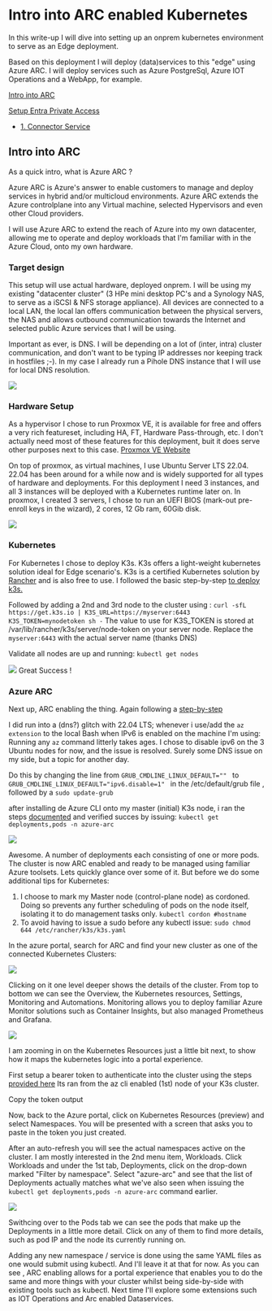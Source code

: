 # Intro into ARC enabled Kubernetes

In this write-up I will dive into setting up an onprem kubernetes environment to serve as an Edge deployment. 

Based on this deployment I will deploy (data)services to this "edge"  using Azure ARC. I will deploy services such as Azure PostgreSql, Azure IOT Operations and a WebApp, for example. 


[Intro into ARC](https://github.com/verboompj/EntraGSA/blob/main/README.md#intro-into-arc)

[Setup Entra Private Access](https://github.com/verboompj/EntraGSA/blob/main/README.md#setup-entra-private-access)

- [1. Connector Service](https://github.com/verboompj/EntraGSA/blob/main/README.md#2-connector-service)




## Intro into ARC
As a quick intro, what is Azure ARC ? 

Azure ARC is Azure's answer to enable customers to manage and deploy services in hybrid and/or multicloud environments. Azure ARC extends the Azure controlplane into any Virtual machine, selected Hypervisors and even other Cloud providers. 

I will use Azure ARC to extend the reach of Azure into my own datacenter, allowing me to operate and deploy workloads that I'm familiar with in the Azure Cloud, onto my own hardware.


### Target design 

This setup will use actual hardware, deployed onprem. I will be using my existing "datacenter cluster" (3 HPe mini desktop PC's and a Synology NAS, to serve as a iSCSI & NFS storage appliance). 
All devices are connected to a local LAN, the local lan offers communication between the physical servers, the NAS and allows outbound communication towards the Internet and selected public Azure services that I will be using.

Important as ever, is DNS. I will be depending on a lot of (inter, intra) cluster communication, and don't want to be typing IP addresses nor keeping track in hostfiles ;-). In my case I already run a Pihole DNS instance that I will use for local DNS resolution.

![](https://github.com/verboompj/arc_kubernetes/blob/main/pictures/overview_hw.png)

### Hardware Setup

As a hypervisor I chose to run Proxmox VE, it is available for free and offers a very rich featureset, including HA, FT, Hardware Pass-through, etc. 
I don't actually need most of these features for this deployment, buit it does serve other purposes next to this case. [Proxmox VE Website](https://www.proxmox.com/en/downloads)

On top of proxmox, as virtual machines, I use Ubuntu Server LTS 22.04. 22.04 has been around for a while now and is widely supported for all types of hardware and deployments. For this deployment I need 3 instances, and all 3 instances will be deployed with a Kubernetes runtime later on.
In proxmox, I created 3 servers, I chose to run an UEFI BIOS (mark-out pre-enroll keys in the wizard), 2 cores, 12 Gb ram, 60Gib disk. 

![](https://github.com/verboompj/arc_kubernetes/blob/main/pictures/proxmox_host.png)

### Kubernetes

For Kubernetes I chose to deploy K3s. K3s offers a light-weight kubernetes solution ideal for Edge scenario's. K3s is a certified Kubernetes solution by [Rancher](https://www.rancher.com/products/k3s) and is also free to use. 
I followed the basic step-by-step [to deploy k3s.](https://learn.microsoft.com/en-us/azure/iot-operations/deploy-iot-ops/howto-prepare-cluster?tabs=ubuntu#create-a-cluster) 

Followed by adding a 2nd and 3rd node to the cluster using :  `curl -sfL https://get.k3s.io | K3S_URL=https://myserver:6443 K3S_TOKEN=mynodetoken sh -`
The value to use for K3S_TOKEN is stored at /var/lib/rancher/k3s/server/node-token on your server node. Replace the `myserver:6443` with the actual server name (thanks DNS) 

Validate all nodes are up and running: `kubectl get nodes`

![](https://github.com/verboompj/arc_kubernetes/blob/main/pictures/kubectl.png)
Great Success ! 

### Azure ARC

Next up, ARC enabling the thing. Again following a [step-by-step](https://learn.microsoft.com/en-us/azure/iot-operations/deploy-iot-ops/howto-prepare-cluster?tabs=ubuntu#arc-enable-your-cluster)

I did run into a (dns?) glitch with 22.04 LTS; whenever i use/add the `az extension` to the local Bash when IPv6 is enabled on the machine I'm using: Running any `az` command litterly takes ages. 
I chose to disable ipv6 on the 3 Ubuntu nodes for now, and the issue is resolved. Surely some DNS issue on my side, but a topic for another day. 

Do this by changing the line from `GRUB_CMDLINE_LINUX_DEFAULT="" ` to `GRUB_CMDLINE_LINUX_DEFAULT="ipv6.disable=1" ` in the /etc/default/grub file , followed by a `sudo update-grub`

after installing de Azure CLI onto my master (initial) K3s node, i ran the steps [documented](https://learn.microsoft.com/en-us/azure/iot-operations/deploy-iot-ops/howto-prepare-cluster?tabs=ubuntu#arc-enable-your-cluster) and verified succes by issuing: `kubectl get deployments,pods -n azure-arc`

![](https://github.com/verboompj/arc_kubernetes/blob/main/pictures/kubectl_arc.png)

Awesome. A number of deployments each consisting of one or more pods. The cluster is now ARC enabled and ready to be managed using familiar Azure toolsets. Lets quickly glance over some of it. But before we do some additional tips for Kubernetes:

1. I choose to mark my Master node (control-plane node) as cordoned. Doing so prevents any further scheduling of pods on the node itself, isolating it to do management tasks only. `kubectl cordon #hostname`
2. To avoid having to issue a sudo before any kubectl issue:  `sudo chmod 644 /etc/rancher/k3s/k3s.yaml` 

In the azure portal, search for ARC and find your new cluster as one of the connected Kubernetes Clusters:

![](https://github.com/verboompj/arc_kubernetes/blob/main/pictures/arcportal.png)

Clicking on it one level deeper shows the details of the cluster. From top to bottom we can see the Overview, the Kubernetes resources, Settings, Monitoring and Automations.
Monitoring allows you to deploy familiar Azure Monitor solutions such as Container Insights, but also managed Prometheus and Grafana. 

![](https://github.com/verboompj/arc_kubernetes/blob/main/pictures/arccluster.png)

I am zooming in on the Kubernetes Resources just a little bit next, to show how it maps the kubernetes logic into a portal experience.

First setup a bearer token to authenticate into the cluster using the steps [provided here](https://learn.microsoft.com/en-us/azure/azure-arc/kubernetes/cluster-connect?tabs=azure-cli%2Cagent-version#service-account-token-authentication-option) 
Its ran from the az cli enabled (1st) node of your K3s cluster. 

Copy the token output 

Now, back to the Azure portal, click on Kubernetes Resources (preview) and select Namespaces. You will be presented with a screen that asks you to paste in the token you just created.

After an auto-refresh you will see the actual namespaces active on the cluster. I am mostly interested in the 2nd menu item, Workloads. Click Workloads and under the 1st tab, Deployments, click on the drop-down marked "Filter by namespace".
Select "azure-arc" and see that the list of Deployments actually matches what we've also seen when issuing the `kubectl get deployments,pods -n azure-arc` command earlier. 

![](https://github.com/verboompj/arc_kubernetes/blob/main/pictures/arcworkloads.png)

Swithcing over to the Pods tab we can see the pods that make up the Deployments in a little more detail. Click on any of them to find more details, such as pod IP and the node its currently running on.

[](https://github.com/verboompj/arc_kubernetes/blob/main/pictures/poddetails.png)

Adding any new namespace / service is done using the same YAML files as one would submit using kubectl. 
And I'll leave it at that for now. As you can see , ARC enabling allows for a portal experience that enables you to do the same and more things with your cluster whilst being side-by-side with existing tools such as kubectl.
Next time I'll explore some extensions such as IOT Operations and Arc enabled Dataservices.


